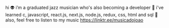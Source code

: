 hi 👽 i’m a graduated jazz musician
who's also becoming a developer
👾 i've learned c, javascript, react.js, next.js, node.js, redux, css, html and sql
🤖 also, feel free to listen to my music https://linktr.ee/musicadojoao

<!---
jrochafonso/jrochafonso is a ✨ special ✨ repository because its `README.md` (this file) appears on your GitHub profile.
You can click the Preview link to take a look at your changes.
--->

